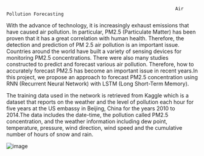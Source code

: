                                                                   Air Pollution Forecasting
With the advance of technology, it is increasingly exhaust emissions that have caused air pollution. In particular, PM2.5 (Particulate Matter) has been proven that it has a great correlation with human health. Therefore, the detection and prediction of PM 2.5 air pollution is an important issue. Countries around the world have built a variety of sensing devices for monitoring PM2.5 concentrations. There were also many studies constructed to predict and forecast various air pollution. Therefore, how to accurately forecast PM2.5 has become an important issue in recent years.In this project, we propose an approach to forecast PM2.5 concentration using RNN (Recurrent Neural Network) with LSTM (Long Short-Term Memory).

The training data used in the network is retrieved from Kaggle which is a dataset that reports on the weather and the level of pollution each hour for five years at the US embassy in Beijing, China for the years 2010 to 2014.The data includes the date-time, the pollution called PM2.5 concentration, and the weather information including dew point, temperature, pressure, wind direction, wind speed and the cumulative number of hours of snow and rain.

![image](https://user-images.githubusercontent.com/104121152/178090985-ef4cfce4-8f98-4315-880b-db80e1df75b5.png)
